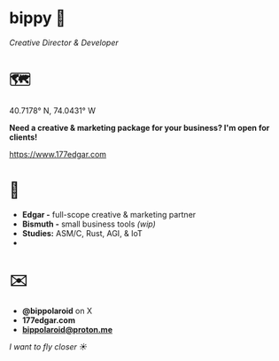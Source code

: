 # bippy 🚬
*Creative Director & Developer*

# 🗺️
40.7178° N, 74.0431° W

**Need a creative & marketing package for your business? I'm open for clients!**

https://www.177edgar.com


# 🚀
- **Edgar -** full-scope creative & marketing partner
- **Bismuth -** small business tools *(wip)*
- **Studies:** ASM/C, Rust, AGI, & IoT
- 

# ✉️
- **@bippolaroid** on X
- **177edgar.com**
- **bippolaroid@proton.me**


*I want to fly closer ☀️*


<!---
bippolaroid/bippolaroid is a ✨ special ✨ repository because its `README.md` (this file) appears on your GitHub profile.
You can click the Preview link to take a look at your changes.
--->
